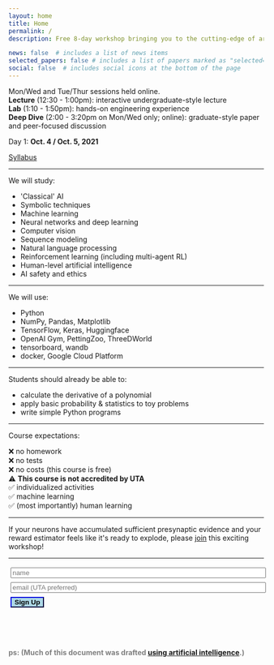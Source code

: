 ```yaml
---
layout: home
title: Home
permalink: /
description: Free 8-day workshop bringing you to the cutting-edge of artificial intelligence theory and technique!

news: false  # includes a list of news items
selected_papers: false # includes a list of papers marked as "selected={true}"
social: false  # includes social icons at the bottom of the page
---
```


Mon/Wed and Tue/Thur sessions held online.<br> 
**Lecture** (12:30 - 1:00pm): interactive undergraduate-style lecture<br> 
**Lab** (1:10 - 1:50pm): hands-on engineering experience<br>
**Deep Dive** (2:00 - 3:20pm on Mon/Wed only; online): graduate-style paper and peer-focused discussion<br>

Day 1: **Oct. 4 / Oct. 5, 2021**

[Syllabus](https://jacobfv.github.io/Artificial-Intelligence-Principle-and-Practice/syllabus)

---

We will study:

 - 'Classical' AI <br>
 - Symbolic techniques <br>
 - Machine learning <br>
 - Neural networks and deep learning <br>
 - Computer vision <br>
 - Sequence modeling <br>
 - Natural language processing <br>
 - Reinforcement learning (including multi-agent RL) <br>
 - Human-level artificial intelligence <br>
 - AI safety and ethics <br>

---

We will use:

 - Python <br>
 - NumPy, Pandas, Matplotlib <br>
 - TensorFlow, Keras, Huggingface <br>
 - OpenAI Gym, PettingZoo, ThreeDWorld <br>
 - tensorboard, wandb <br>
 - docker, Google Cloud Platform <br>

---

Students should already be able to:

 - calculate the derivative of a polynomial <br>
 - apply basic probability & statistics to toy problems <br>
 - write simple Python programs <br>

---

Course expectations:

 ❌ no homework <br>
 ❌ no tests <br>
 ❌ no costs (this course is free) <br>
 ⚠️ **This course is not accredited by UTA**<br>
 ✅ individualized activities <br>
 ✅ machine learning <br>
 ✅ (most importantly) human learning <br>

---

If your neurons have accumulated sufficient presynaptic evidence and your reward estimator feels like it's ready to explode, please [join](https://jacobfv.github.io/Artificial-Intelligence-Principle-and-Practice/#signup) this exciting workshop!

---

<form id="signup">
    <div id="beforeSignup">
        <input type="hidden" name="accessKey" value="0d04c522-1740-4f6c-aa50-ecc292a089bc">
        <input type="text" style="width: 100%; margin: 3pt;" name="name" placeholder="name" > <br>
        <input type="text" style="width: 100%; margin: 3pt;" name="email" placeholder="email (UTA preferred)"> <br>
        <input type="submit" value="Sign Up" class="highlightButton" style="font-weight: 800; border-color: darkblue; background-color: lightblue; margin: 3pt;" />
        <!-- If we receive data in this field submission will be ignored -->
        <input type="text" name="honeypot" style="display: none;">
    </div>
    <div id="afterSignup" style="max-height: 0; opacity: 0">
        <p id="welcomeMessage">I look foreward to seeing you!</p>
    </div>
</form>
<script>
$('#signup').submit(function(e){
    e.preventDefault();
    $.ajax({
        url: 'https://api.staticforms.xyz/submit',
        type: 'post',
        data:$('#signup').serialize(),
        success:function(){
            // form submitted successfully
            $("#beforeSignup").animate({
                "max-height": 0,
                opacity: 0
            }, 1000);
            $("#afterSignup").animate({
                "max-height": 10000,
                opacity: 1
            }, 1000);
        }
    });
});
</script>

<br><br>

<span style="color:grey"><b>ps: (Much of this document was drafted [using artificial intelligence](https://copilot.github.com/).)</b></span>